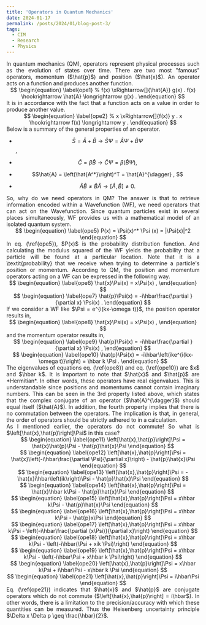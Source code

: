 ```yaml
---
title: 'Operators in Quantum Mechanics'
date: 2024-01-17
permalink: /posts/2024/01/blog-post-3/
tags:
  - CIM
  - Research
  - Physics
---
```


<script
  src="https://cdn.mathjax.org/mathjax/latest/MathJax.js?config=TeX-AMS-MML_HTMLorMML"
  type="text/javascript">
</script>

<div style="text-align: justify"> In quantum mechanics (QM), operators represent physical processes such as the evolution of states over time. There are two most "famous" operators, momentum ($\hat{p}$) and position ($\hat{x}$). An operator acts on a function and produces another function.  </div> 

<div style="text-align: center"> 
$$
\begin{equation}
\label{ope1}
    % f(x) \xRightarrow[]{\hat{A}} g(x) .
    f(x) \hookrightarrow \hat{A} \longrightarrow g(x) .
\end{equation}
$$
 </div>

<div style="text-align: justify">  It is in accordance with the fact that a function acts on a value in order to produce another value. </div> 

<div style="text-align: center"> 
$$
\begin{equation}
\label{ope2}
    % x \xRightarrow[]{f(x)} y .
    x \hookrightarrow f(x) \longrightarrow y .
\end{equation}
$$
 </div>

<div style="text-align: justify">  Below is a summary of the general properties of an operator. </div> 

- $$\hat{S} = \hat{A} + \hat{B} \longrightarrow \hat{S}\Psi = \hat{A}\Psi + \hat{B}\Psi $$,

- $$\hat{C} = \beta \hat{B} \longrightarrow \hat{C}\Psi = \beta\left(\hat{B}\Psi\right),$$
    
- $$\hat{A} = \left(\hat{A^*}\right)^T = \hat{A}^{\dagger} , $$
  
- $$\hat{A}\hat{B} \neq \hat{B}\hat{A} \longrightarrow \left[\hat{A},\hat{B}\right] \neq 0.$$

<div style="text-align: justify">  So, why do we need operators in QM? The answer is that to retrieve information encoded within a Wavefunction (WF), we need operators that can act on the Wavefunction. Since quantum particles exist in several places simultaneously, WF provides us with a mathematical model of an isolated quantum system. </div> 

<div style="text-align: center"> 
$$
\begin{equation}
\label{ope5}
    P(x) = \Psi(x)^* \Psi (x) = |\Psi(x)|^2
\end{equation}
$$
 </div>

<div style="text-align: justify">  In eq. (\ref{ope5}), $P(x)$ is the probability distribution function. And calculating the modulus squared of the WF yields the probability that a particle will be found at a particular location. Note that it is a \textit{probability} that we receive when trying to determine a particle's position or momentum. According to QM, the position and momentum operators acting on a WF can be expressed in the following way. </div> 

<div style="text-align: center"> 
$$
\begin{equation}
\label{ope6}
    \hat{x}\Psi(x) = x\Psi(x) ,
\end{equation}
$$
 </div>

<div style="text-align: center"> 
$$
\begin{equation}
\label{ope7}
    \hat{p}\Psi(x) = -i\hbar\frac{\partial }{\partial x} \Psi(x) .
\end{equation}
$$
 </div>

<div style="text-align: justify">  If we consider a WF like $\Psi = e^{i(kx-\omega t)}$, the position operator results in,  </div> 

<div style="text-align: center"> 
$$
\begin{equation}
\label{ope8}
    \hat{x}\Psi(x) = x\Psi(x) ,
\end{equation}
$$
 </div>

<div style="text-align: justify">  and the momentum operator results in,  </div> 

<div style="text-align: center"> 
$$
\begin{equation}
\label{ope9}
    \hat{p}\Psi(x) = -i\hbar\frac{\partial }{\partial x} \Psi(x) ,
\end{equation}
$$
 </div>

<div style="text-align: center"> 
$$
\begin{equation}
\label{ope10}
    \hat{p}\Psi(x) = -i\hbar\left(ike^{i(kx-\omega t)}\right) = \hbar k \Psi .
\end{equation}
$$
 </div>

 <div style="text-align: justify">  The eigenvalues of equations eq. (\ref{ope8}) and eq. (\ref{ope10}) are $x$ and $\hbar k$. It is important to note that $\hat{x}$ and $\hat{p}$ are *Hermitian*. In other words, these operators have real eigenvalues. This is understandable since positions and momentums cannot contain imaginary numbers. This can be seen in the 3rd property listed above, which states that the complex conjugate of an operator ($\hat{A}^{\dagger}$) should equal itself ($\hat{A}$). In addition, the fourth property implies that there is no commutation between the operators. The implication is that, in general, the order of operators should be strictly adhered to in a calculation. </div> 

<div style="text-align: justify">  As I mentioned earlier, the operators do not commute! So what is $\left[\hat{x},\hat{p}\right]\Psi$ in this case? </div> 

<div style="text-align: center"> 
$$
\begin{equation}
\label{ope11}
    \left[\hat{x},\hat{p}\right]\Psi = \hat{x}\hat{p}\Psi - \hat{p}\hat{x}\Psi
\end{equation}
$$
 </div>

<div style="text-align: center"> 
$$
\begin{equation}
\label{ope12}
    \left[\hat{x},\hat{p}\right]\Psi = \hat{x}\left(-i\hbar\frac{\partial \Psi}{\partial x}\right) - \hat{p}\hat{x}\Psi
\end{equation}
$$
 </div>

<div style="text-align: center"> 
$$
\begin{equation}
\label{ope13}
    \left[\hat{x},\hat{p}\right]\Psi = -\hat{x}i\hbar\left(ik\right)\Psi - \hat{p}\hat{x}\Psi
\end{equation}
$$
 </div>

<div style="text-align: center"> 
$$
\begin{equation}
\label{ope14}
    \left[\hat{x},\hat{p}\right]\Psi = \hat{x}\hbar k\Psi - \hat{p}\hat{x}\Psi
\end{equation}
$$
 </div>

<div style="text-align: center"> 
$$
\begin{equation}
\label{ope15}
    \left[\hat{x},\hat{p}\right]\Psi = x\hbar k\Psi - \hat{p}\hat{x}\Psi
\end{equation}
$$
 </div>

<div style="text-align: center"> 
$$
\begin{equation}
\label{ope16}
    \left[\hat{x},\hat{p}\right]\Psi = x\hbar k\Psi - \hat{p}x\Psi
\end{equation}
$$
 </div>

<div style="text-align: center"> 
$$
\begin{equation}
\label{ope17}
    \left[\hat{x},\hat{p}\right]\Psi = x\hbar k\Psi - \left(-i\hbar\frac{\partial (x\Psi)}{\partial x}\right)
\end{equation}
$$
 </div>

<div style="text-align: center"> 
$$
\begin{equation}
\label{ope18}
    \left[\hat{x},\hat{p}\right]\Psi = x\hbar k\Psi - \left(-i\hbar(\Psi +  xik \Psi)\right)
\end{equation}
$$
 </div>

<div style="text-align: center"> 
$$
\begin{equation}
\label{ope19}
    \left[\hat{x},\hat{p}\right]\Psi = x\hbar k\Psi - \left(-i\hbar\Psi + x\hbar k \Psi\right)
\end{equation}
$$
 </div>

<div style="text-align: center"> 
$$
\begin{equation}
\label{ope20}
    \left[\hat{x},\hat{p}\right]\Psi = x\hbar k\Psi + i\hbar\Psi - x\hbar k \Psi
\end{equation}
$$
 </div>

<div style="text-align: center"> 
$$
\begin{equation}
\label{ope21}
    \left[\hat{x},\hat{p}\right]\Psi = i\hbar\Psi
\end{equation}
$$
 </div>

<div style="text-align: justify">  Eq. (\ref{ope21}) indicates that $\hat{x}$ and $\hat{p}$ are conjugate operators which do not commute ($\left[\hat{x},\hat{p}\right] = i\hbar$). In other words, there is a limitation to the precision/accuracy with which these quantities can be measured. Thus the Heisenberg uncertainty principle $\Delta x \Delta p \geq \frac{\hbar}{2}$. </div> 